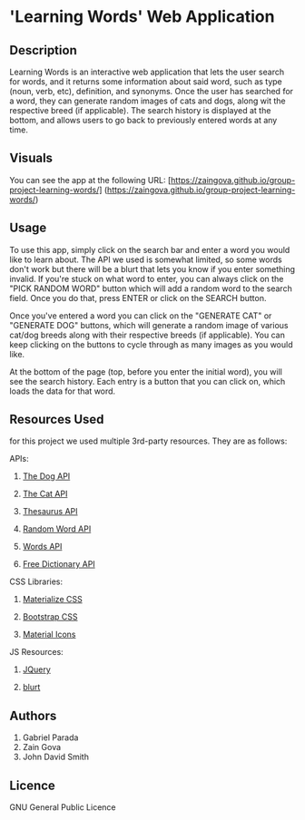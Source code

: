 # 'Learning Words' Web Application

## Description

Learning Words is an interactive web application that lets the user search for words, and it returns some information about said word, such as type (noun, verb, etc), definition, and synonyms. Once the user has searched for a word, they can generate random images of cats and dogs, along wit the respective breed (if applicable). The search history is displayed at the bottom, and allows users to go back to previously entered words at any time.

## Visuals
You can see the app at the following URL:
[https://zaingova.github.io/group-project-learning-words/]
(https://zaingova.github.io/group-project-learning-words/)

## Usage

To use this app, simply click on the search bar and enter a word you would like to learn about. The API we used is somewhat limited, so some words don't work but there will be a blurt that lets you know if you enter something invalid. If you're stuck on what word to enter, you can always click on the "PICK RANDOM WORD" button which will add a random word to the search field. Once you do that, press ENTER or click on the SEARCH button.

Once you've entered a word you can click on the "GENERATE CAT" or "GENERATE DOG" buttons, which will generate a random image of various cat/dog breeds along with their respective breeds (if applicable). You can keep clicking on the buttons to cycle through as many images as you would like.

At the bottom of the page (top, before you enter the initial word), you will see the search history. Each entry is a button that you can click on, which loads the data for that word.

## Resources Used

for this project we used multiple 3rd-party resources. They are as follows:

APIs: 
 
1. [The Dog API](https://www.thedogapi.com/)

2. [The Cat API](https://thecatapi.com/)

3. [Thesaurus API](https://api-ninjas.com/api/thesaurus)

4. [Random Word API](https://api-ninjas.com/api/randomword)

5. [Words API](https://www.wordsapi.com/)

6. [Free Dictionary API](https://dictionaryapi.dev/)

CSS Libraries:

1. [Materialize CSS](https://materializecss.com/)

2. [Bootstrap CSS](https://getbootstrap.com/)

3. [Material Icons](https://developers.google.com/fonts/docs/material_icons)

JS Resources:

1. [JQuery](https://jqueryui.com/)

2. [blurt](https://bitwiser.in/blurt/)

## Authors

1. Gabriel Parada
2. Zain Gova
3. John David Smith

## Licence

GNU General Public Licence